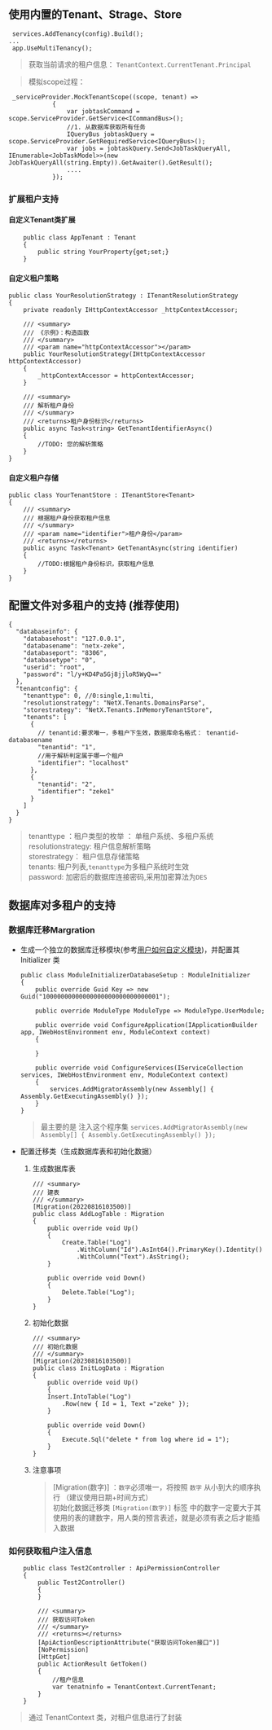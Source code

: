 ## <a name='s-3'></a>使用内置的Tenant、Strage、Store

```
 services.AddTenancy(config).Build();
...
 app.UseMultiTenancy();
```
> 获取当前请求的租户信息： ``` TenantContext.CurrentTenant.Principal ``` 

> 模拟scope过程：
```
 _serviceProvider.MockTenantScope((scope, tenant) =>
            {
                var jobtaskCommand = scope.ServiceProvider.GetService<ICommandBus>();
                //1. 从数据库获取所有任务
                IQueryBus jobtaskQuery = scope.ServiceProvider.GetRequiredService<IQueryBus>();
                var jobs = jobtaskQuery.Send<JobTaskQueryAll, IEnumerable<JobTaskModel>>(new JobTaskQueryAll(string.Empty)).GetAwaiter().GetResult();
                ....
            });
```

###  <a name='-1'></a>扩展租户支持

#### <a name='Tenant'></a>自定义Tenant类扩展
    
```
    public class AppTenant : Tenant
    {
        public string YourProperty{get;set;}
    }
```
#### <a name='-1'></a>自定义租户策略

```
public class YourResolutionStrategy : ITenantResolutionStrategy
{
    private readonly IHttpContextAccessor _httpContextAccessor;

    /// <summary>
    /// 《示例》：构造函数
    /// </summary>
    /// <param name="httpContextAccessor"></param>
    public YourResolutionStrategy(IHttpContextAccessor httpContextAccessor)
    {
        _httpContextAccessor = httpContextAccessor;
    }

    /// <summary>
    /// 解析租户身份 
    /// </summary>
    /// <returns>租户身份标识</returns>
    public async Task<string> GetTenantIdentifierAsync()
    {
        //TODO: 您的解析策略
    }
}
```

#### <a name='-1'></a>自定义租户存储

```
public class YourTenantStore : ITenantStore<Tenant>
{
    /// <summary>
    /// 根据租户身份获取租户信息
    /// </summary>
    /// <param name="identifier">租户身份</param>
    /// <returns></returns>
    public async Task<Tenant> GetTenantAsync(string identifier)
    {
        //TODO:根据租户身份标识，获取租户信息
    }
}
```

## <a name='s-4'></a>配置文件对多租户的支持 (推荐使用)

```
{
  "databaseinfo": {
    "databasehost": "127.0.0.1",
    "databasename": "netx-zeke",
    "databaseport": "8306",
    "databasetype": "0",
    "userid": "root",
    "password": "l/y+KD4Pa5Gj8jjloR5WyQ=="
  },
  "tenantconfig": {
    "tenanttype": 0, //0:single,1:multi,
    "resolutionstrategy": "NetX.Tenants.DomainsParse",
    "storestrategy": "NetX.Tenants.InMemoryTenantStore",
    "tenants": [
      {
        // tenantid:要求唯一，多租户下生效，数据库命名格式： tenantid-databasename
        "tenantid": "1",
        //用于解析判定属于哪一个租户
        "identifier": "localhost"
      },
      {
        "tenantid": "2",
        "identifier": "zeke1"
      }
    ]
  }
}
```
> tenanttype ：租户类型的枚举 ： 单租户系统、多租户系统<br/>
resolutionstrategy: 租户信息解析策略<br/>
storestrategy： 租户信息存储策略<br/>
tenants: 租户列表,```tenanttype```为多租户系统时生效<br/>
password: 加密后的数据库连接密码,采用加密算法为``` DES ```


## <a name='-1'></a>数据库对多租户的支持

### <a name='Margration'></a>数据库迁移Margration

- 生成一个独立的数据库迁移模块(参考[用户如何自定义模块](#-1))，并配置其 Initializer 类

    ```
    public class ModuleInitializerDatabaseSetup : ModuleInitializer
    {
        public override Guid Key => new Guid("10000000000000000000000000000001");

        public override ModuleType ModuleType => ModuleType.UserModule;

        public override void ConfigureApplication(IApplicationBuilder app, IWebHostEnvironment env, ModuleContext context)
        {
            
        }

        public override void ConfigureServices(IServiceCollection services, IWebHostEnvironment env, ModuleContext context)
        {
            services.AddMigratorAssembly(new Assembly[] { Assembly.GetExecutingAssembly() });
        }
    }   
    ```
    > 最主要的是 注入这个程序集 ```services.AddMigratorAssembly(new Assembly[] { Assembly.GetExecutingAssembly() });```

- 配置迁移类（生成数据库表和初始化数据）
    1. 生成数据库表
    
        ```
        /// <summary>
        /// 建表
        /// </summary>
        [Migration(20220816103500)]
        public class AddLogTable : Migration
        {
            public override void Up()
            {
                Create.Table("Log")
                    .WithColumn("Id").AsInt64().PrimaryKey().Identity()
                    .WithColumn("Text").AsString();
            }

            public override void Down()
            {
                Delete.Table("Log");
            }
        }
        ```

    2. 初始化数据
    
        ```
        /// <summary>
        /// 初始化数据
        /// </summary>
        [Migration(20230816103500)]
        public class InitLogData : Migration
        {
            public override void Up()
            {
            Insert.IntoTable("Log")
                .Row(new { Id = 1, Text ="zeke" });
            }

            public override void Down()
            {
                Execute.Sql("delete * from log where id = 1");
            }
        }
        ```
    3. 注意事项
        > [Migration(数字)] ：```数字```必须唯一，将按照 ```数字``` 从小到大的顺序执行 （建议使用日期+时间方式）<br/>
        > 初始化数据迁移类 ```[Migration(数字)]``` 标签 中的数字一定要大于其使用的表的建数字，用人类的预言表述，就是必须有表之后才能插入数据<br/>

### 如何获取租户注入信息

```
    public class Test2Controller : ApiPermissionController
    {
        public Test2Controller()
        {
        }

        /// <summary>
        /// 获取访问Token
        /// </summary>
        /// <returns></returns>
        [ApiActionDescriptionAttribute("获取访问Token接口")]
        [NoPermission]
        [HttpGet]
        public ActionResult GetToken()
        {
            //租户信息
            var tenatninfo = TenantContext.CurrentTenant;
        } 
    }

```
> 通过 TenantContext 类，对租户信息进行了封装

